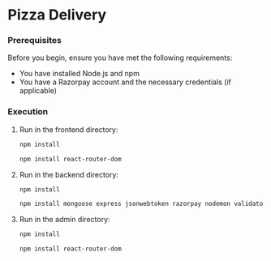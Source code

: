 # Pizza Delivery 

### Prerequisites
Before you begin, ensure you have met the following requirements:
- You have installed Node.js and npm
- You have a Razorpay account and the necessary credentials (if applicable)

### Execution

1. Run in the frontend directory:
   ```sh
   npm install

   ```

   ```sh
   npm install react-router-dom


2. Run in the backend directory:
   ```sh
   npm install

   ```

   ```sh
   npm install mongoose express jsonwebtoken razorpay nodemon validator multer body-parser dotenv cors bcrypt


3. Run in the admin directory:
   ```sh
   npm install

   ```

   ```sh
   npm install react-router-dom

